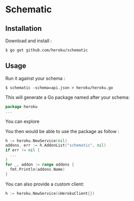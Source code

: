 # Schematic

## Installation

Download and install :

```
$ go get github.com/heroku/schematic
```

## Usage

Run it against your schema :

```
$ schematic -schema=api.json > heroku/heroku.go 
```

This will generate a Go package named after your schema:
```go
package heroku
...
```
You can explore 

You then would be able to use the package as follow :
```go
h := heroku.NewService(nil)
addons, err := h.AddonList("schematic", nil)
if err != nil {
  ...
}
for _, addon := range addons {
  fmt.Println(addons.Name)
}
```

You can also provide a custom client:

```go
h := heroku.NewService(&HerokuClient{})
```


